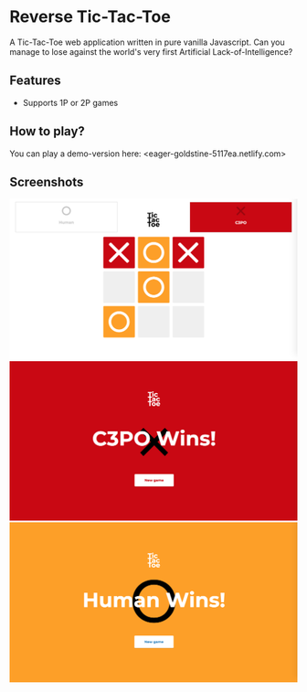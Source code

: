 # Reverse Tic-Tac-Toe

A Tic-Tac-Toe web application written in pure vanilla Javascript. Can you manage to lose against the world's very first Artificial Lack-of-Intelligence?

## Features

- Supports 1P or 2P games

## How to play?

You can play a demo-version here: <eager-goldstine-5117ea.netlify.com>

## Screenshots

![Game Board](./screenshots/game-board.png "Game Board")
![Lose screen](./screenshots/AI-win.png "AI win")
![Game Board](./screenshots/player-win.png "player-win")